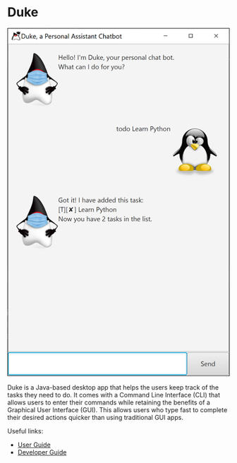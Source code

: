 # Duke

![Ui](Ui.png)

Duke is a Java-based desktop app that helps the users keep track of the tasks they need to do.
It comes with a Command Line Interface (CLI) that allows users to enter their commands while retaining the benefits of a Graphical User Interface (GUI).
This allows users who type fast to complete their desired actions quicker than using traditional GUI apps.

Useful links:
* [User Guide](UserGuide.md)
* [Developer Guide](DeveloperGuide.md)
